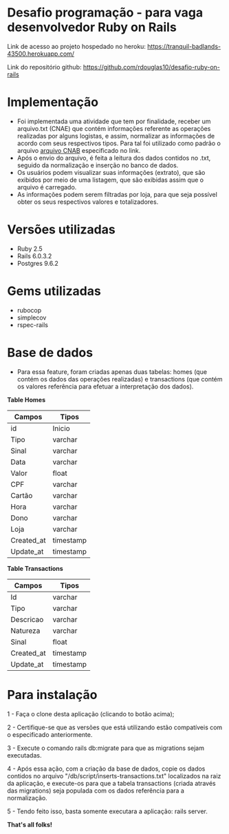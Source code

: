 # Desafio programação - para vaga desenvolvedor Ruby on Rails

Link de acesso ao projeto hospedado no heroku: https://tranquil-badlands-43500.herokuapp.com/

Link do repositório github: https://github.com/rdouglas10/desafio-ruby-on-rails

# Implementação
* Foi implementada uma atividade que tem por finalidade, receber um arquivo.txt (CNAE) que contém informações 
referente as operações realizadas por alguns logistas, e assim, normalizar as informações de acordo com seus respectivos tipos.
Para tal foi utilizado como padrão o arquivo [arquivo CNAB](https://github.com/ByCodersTec/desafio-ruby-on-rails/blob/master/CNAB.txt) especificado no link.
* Após o envio do arquivo, é feita a leitura dos dados contidos no .txt, seguido da normalização e inserção no banco de dados.
* Os usuários podem visualizar suas informações (extrato), que são exibidos por meio de uma listagem, que são exibidas assim que o arquivo é carregado.
* As informações podem serem filtradas por loja, para que seja possível obter os seus respectivos valores e totalizadores.

# Versões utilizadas
* Ruby 2.5
* Rails 6.0.3.2
* Postgres 9.6.2

# Gems utilizadas
* rubocop
* simplecov
* rspec-rails

# Base de dados
* Para essa feature, foram criadas apenas duas tabelas: homes (que contém os dados das operações realizadas) e transactions (que contém os valores referência para efetuar a interpretação dos dados).


**Table Homes**


| Campos  | Tipos 
| ------------- | --------
|   id  | Inicio 
| Tipo  | varchar 
| Sinal | varchar 
| Data  | varchar  
| Valor | float 
| CPF   | varchar 
| Cartão| varchar
| Hora  | varchar 
| Dono  | varchar
| Loja  | varchar
| Created_at  | timestamp
| Update_at   | timestamp



**Table Transactions**

| Campos  | Tipos 
| ------------- | -------- 
| Id        | varchar
| Tipo      | varchar
| Descricao | varchar 
| Natureza  | varchar  
| Sinal     | float 
| Created_at  | timestamp
| Update_at   | timestamp


# Para instalação

1 - Faça o clone desta aplicação (clicando to botão acima);

2 - Certifique-se que as versões que está utilizando estão compatíveis com o especificado anteriormente.

3 - Execute o comando rails db:migrate para que as migrations sejam executadas.

4 - Após essa ação, com a criação da base de dados, copie os dados contidos no arquivo "/db/script/inserts-transactions.txt" localizados na raiz da aplicação,
e execute-os para que a tabela transactions (criada através das migrations) seja populada com os dados referência para a normalização.

5 - Tendo feito isso, basta somente executara a aplicação: rails server.



**That's all folks!**
